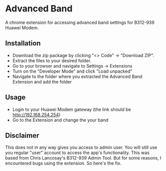 # Advanced Band

A chrome extension for accessing advanced band settings for B312-939 Huawei Modem.

## Installation

- Download the zip package by clicking "<> Code" -> "Download ZIP".
- Extract the files to your desired folder.
- Go to your browser and navigate to Settings -> Extensions
- Turn on the "Developer Mode" and click "Load unpacked"
- Navigate to the folder where you extracted the Advanced Band Extension and add the folder

## Usage

- Login to your Huawei Modem gateway (the link should be http://192.168.254.254)
- Go to the Extension and change the your band

## Disclaimer

This does not in any way gives you access to admin user. You will still use you regular "user" account to access the app's functionality.
This was based from Chris Lancosay's B312-939 Admin Tool. But for some reasons, I encountered bugs using the extension. So here's the fix.
